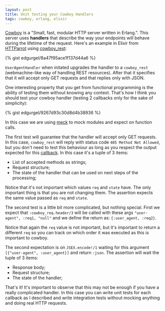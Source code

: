```yaml
---
layout: post
title: Unit testing your Cowboy Handlers
tags: cowboy, erlang, elixir
---
```


[Cowboy](https://github.com/ninenines/cowboy) is a "Small, fast, modular HTTP server written in Erlang.". This server uses **handlers** that describe the way your endpoints will behave during the lifetime of the request. Here's an example in Elixir from [HTTParrot](https://github.com/edgurgel/httparrot) using [cowboy_rest](http://ninenines.eu/docs/en/cowboy/1.0/manual/cowboy_rest):

{% gist edgurgel/8a47f95ace1f137d44a6 %}

`UserAgentHandler` when initated upgrades the handler to a `cowboy_rest` (webmachine-like way of handling REST resources). After that it specifies that it will accept only GET requests and that replies only with JSON.

One interesting property that you get from functional programming is the ability of testing them without knowing any context. That's how I think you should test your cowboy handler (testing 2 callbacks only for the sake of simplicity):

{% gist edgurgel/9267d93c30d8d4b38936 %}

In this case we are using [meck](https://github.com/eproxus/meck) to mock modules and expect on function calls.

The first test will guarantee that the handler will accept only GET requests. In this case, `cowboy_rest` will reply with status code `405 Method Not Allowed`, but you don't need to test this behaviour as long as you respect the output expected for this [callback](http://ninenines.eu/docs/en/cowboy/1.0/manual/cowboy_rest/#rest_callbacks_description). In this case it's a tuple of 3 items:

* List of accepted methods as strings;
* Request structure;
* The state of the handler that can be used on next steps of the processing;

Notice that it's not important which values `req` and `state` have. The only important thing is that you are not changing them. The assertion expects the same value passed as `req` and `state`.

The second test is a little bit more complicated, but nothing special. First we expect that `:cowboy_req.header/3` will be called with these args `"user-agent", :req1, "null"` and we define the return as: `{:user_agent, :req2}`.

Notice that again the `req` value is not important, but it's important to return a different `req` so you can track on which order it was executed as this is important to cowboy.

The second expectation is on `JSEX.encode!/1` waiting for this argument `[{"user-agent", :user_agent}]` and return `:json`. The assertion will wait the tuple of 3 items:

* Response body;
* Request structure;
* The state of the handler;

That's it! It's important to observe that this may not be enough if you have a really complicated handler. In this case you can write unit tests for each callback as I described and write integration tests without mocking anything and doing real HTTP requests.

